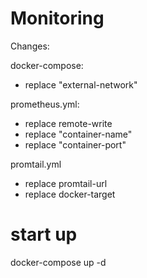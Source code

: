 # Monitoring

Changes:

docker-compose:
- replace "external-network"

prometheus.yml:
- replace remote-write
- replace "container-name"
- replace "container-port"

promtail.yml
- replace promtail-url
- replace docker-target

# start up

docker-compose up -d
